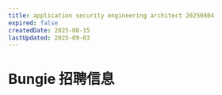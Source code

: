 ```yaml
---
title: application security engineering architect 20250804
expired: false
createdDate: 2025-08-15
lastUpdated: 2025-09-03
---
```


# Bungie 招聘信息

<JobPostingTable job-posting-json-path="bungie/data/application-security-engineering-architect-20250804.json" />